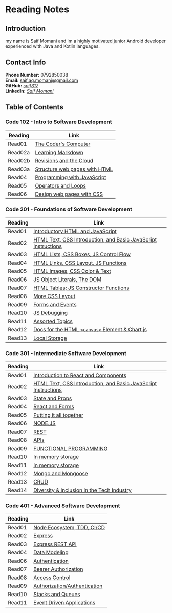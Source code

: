 # **Reading Notes**

## **Introduction**

my name is Saif Momani and im a highly motivated junior Android developer experienced with Java and Kotlin languages.

## **Contact Info**

**Phone Number:** 0792850038  
**Email:** saif.aq.momani@gmail.com  
**GitHub:** _[saif317](https://github.com/saif317)_  
**LinkedIn:** _[Saif Momani](https://www.linkedin.com/in/smomani/)_

## **Table of Contents**

### **Code 102 - Intro to Software Development**

| Reading | Link                                                |
| ------- | --------------------------------------------------- |
| Read01  | [The Coder's Computer](Code101/read01.md)           |
| Read02a | [Learning Markdown](Code101/read02a.md)             |
| Read02b | [Revisions and the Cloud](Code101/read02b.md)       |
| Read03a | [Structure web pages with HTML](Code101/read03a.md) |
| Read04  | [Programming with JavaScript](Code101/read04.md)    |
| Read05  | [Operators and Loops](Code101/read05.md)            |
| Read06  | [Design web pages with CSS](Code101/read06.md)      |

### **Code 201 - Foundations of Software Development**

| Reading | Link                                                                                |
| ------- | ----------------------------------------------------------------------------------- |
| Read01  | [Introductory HTML and JavaScript](Code201/read01.md)                               |
| Read02  | [HTML Text, CSS Introduction, and Basic JavaScript Instructions](Code201/read02.md) |
| Read03  | [HTML Lists, CSS Boxes, JS Control Flow](Code201/read03.md)                         |
| Read04  | [HTML Links, CSS Layout, JS Functions](Code201/read04.md)                           |
| Read05  | [HTML Images, CSS Color & Text](Code201/read05.md)                                  |
| Read06  | [JS Object Literals, The DOM](Code201/read06.md)                                    |
| Read07  | [HTML Tables; JS Constructor Functions](Code201/read07.md)                          |
| Read08  | [More CSS Layout](Code201/read08.md)                                                |
| Read09  | [Forms and Events](Code201/read09.md)                                               |
| Read10  | [JS Debugging](Code201/read10.md)                                                   |
| Read11  | [Assorted Topics](Code201/read11.md)                                                |
| Read12  | [Docs for the HTML `<canvas>` Element & Chart.js](Code201/read12.md)                |
| Read13  | [Local Storage](Code201/read13.md)                                                  |

### **Code 301 - Intermediate Software Development**

| Reading | Link                                                                                |
| ------- | ----------------------------------------------------------------------------------- |
| Read01  | [Introduction to React and Components](Code301/read01.md)                           |
| Read02  | [HTML Text, CSS Introduction, and Basic JavaScript Instructions](Code301/read02.md) |
| Read03  | [State and Props](Code301/read03.md)                                                |
| Read04  | [React and Forms](Code301/read04.md)                                                |
| Read05  | [Putting it all together](Code301/read05.md)                                        |
| Read06  | [NODE.JS](Code301/read06.md)                                                        |
| Read07  | [REST](Code301/read07.md)                                                           |
| Read08  | [APIs](Code301/read08.md)                                                           |
| Read09  | [FUNCTIONAL PROGRAMMING](Code301/read09.md)                                         |
| Read10  | [In memory storage](Code301/read10.md)                                              |
| Read11  | [In memory storage](Code301/read11.md)                                              |
| Read12  | [Mongo and Mongoose](Code301/read12.md)                                             |
| Read13  | [CRUD](Code301/read13.md)                                                           |
| Read14  | [Diversity & Inclusion in the Tech Industry](Code301/read14.md)                     |

### **Code 401 - Advanced Software Development**

| Reading | Link                                              |
| ------- | ------------------------------------------------- |
| Read01  | [Node Ecosystem, TDD, CI/CD](Code401/read01.md)   |
| Read02  | [Express](Code401/read02.md)                      |
| Read03  | [Express REST API](Code401/read03.md)             |
| Read04  | [Data Modeling](Code401/read04.md)                |
| Read06  | [Authentication](Code401/read06.md)               |
| Read07  | [Bearer Authorization](Code401/read07.md)         |
| Read08  | [Access Control](Code401/read08.md)               |
| Read09  | [Authorization/Authentication](Code401/read09.md) |
| Read10  | [Stacks and Queues](Code401/read10.md)            |
| Read11  | [Event Driven Applications](Code401/read11.md)    |
